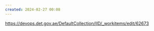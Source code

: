 ```yaml
---
created: 2024-02-27 00:08
---
```

https://devops.det.gov.ae/DefaultCollection/IID/_workitems/edit/62673
